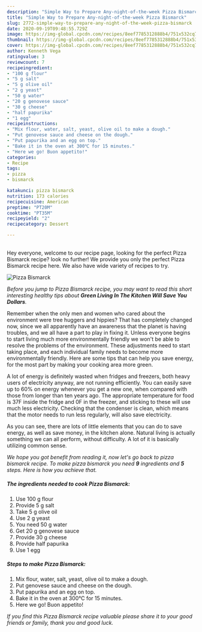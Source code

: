 ```yaml
---
description: "Simple Way to Prepare Any-night-of-the-week Pizza Bismarck"
title: "Simple Way to Prepare Any-night-of-the-week Pizza Bismarck"
slug: 2772-simple-way-to-prepare-any-night-of-the-week-pizza-bismarck
date: 2020-09-19T09:48:55.729Z
image: https://img-global.cpcdn.com/recipes/8eef7785312888b4/751x532cq70/pizza-bismarck-recipe-main-photo.jpg
thumbnail: https://img-global.cpcdn.com/recipes/8eef7785312888b4/751x532cq70/pizza-bismarck-recipe-main-photo.jpg
cover: https://img-global.cpcdn.com/recipes/8eef7785312888b4/751x532cq70/pizza-bismarck-recipe-main-photo.jpg
author: Kenneth Vega
ratingvalue: 3
reviewcount: 7
recipeingredient:
- "100 g flour"
- "5 g salt"
- "5 g olive oil"
- "2 g yeast"
- "50 g water"
- "20 g genovese sauce"
- "30 g cheese"
- "half papurika"
- "1 egg"
recipeinstructions:
- "Mix flour, water, salt, yeast, olive oil to make a dough."
- "Put genovese sauce and cheese on the dough."
- "Put papurika and an egg on top."
- "Bake it in the oven at 300℃ for 15 minutes."
- "Here we go! Buon appetito!"
categories:
- Recipe
tags:
- pizza
- bismarck

katakunci: pizza bismarck 
nutrition: 173 calories
recipecuisine: American
preptime: "PT20M"
cooktime: "PT35M"
recipeyield: "2"
recipecategory: Dessert

---
```

<br>
Hey everyone, welcome to our recipe page, looking for the perfect Pizza Bismarck recipe? look no further! We provide you only the perfect Pizza Bismarck recipe here. We also have wide variety of recipes to try.
<br>


![Pizza Bismarck](https://img-global.cpcdn.com/recipes/8eef7785312888b4/751x532cq70/pizza-bismarck-recipe-main-photo.jpg)

<i>Before you jump to Pizza Bismarck recipe, you may want to read this short interesting healthy tips about 
<strong>Green Living In The Kitchen Will Save You Dollars</strong>.</i>
</br>

Remember when the only men and women who cared about the environment were tree huggers and hippies? That has completely changed now, since we all apparently have an awareness that the planet is having troubles, and we all have a part to play in fixing it. Unless everyone begins to start living much more environmentally friendly we won't be able to resolve the problems of the environment. These adjustments need to start taking place, and each individual family needs to become more environmentally friendly. Here are some tips that can help you save energy, for the most part by making your cooking area more green.

A lot of energy is definitely wasted when fridges and freezers, both heavy users of electricity anyway, are not running efficiently. You can easily save up to 60% on energy whenever you get a new one, when compared with those from longer than ten years ago. The appropriate temperature for food is 37F inside the fridge and 0F in the freezer, and sticking to these will use much less electricity. Checking that the condenser is clean, which means that the motor needs to run less regularly, will also save electricity.

As you can see, there are lots of little elements that you can do to save energy, as well as save money, in the kitchen alone. Natural living is actually something we can all perform, without difficulty. A lot of it is basically utilizing common sense.


<i>We hope you got benefit from reading it, now let's go back to pizza bismarck recipe. To make pizza bismarck you need <strong>9</strong> ingredients and <strong>5</strong> steps. Here is how you achieve that.
</i>

##### The ingredients needed to cook Pizza Bismarck:

1. Use 100 g flour
1. Provide 5 g salt
1. Take 5 g olive oil
1. Use 2 g yeast
1. You need 50 g water
1. Get 20 g genovese sauce
1. Provide 30 g cheese
1. Provide half papurika
1. Use 1 egg


##### Steps to make Pizza Bismarck:

1. Mix flour, water, salt, yeast, olive oil to make a dough.
1. Put genovese sauce and cheese on the dough.
1. Put papurika and an egg on top.
1. Bake it in the oven at 300℃ for 15 minutes.
1. Here we go! Buon appetito!


<i>If you find this Pizza Bismarck recipe valuable please share it to your good friends or family, thank you and good luck.</i>
